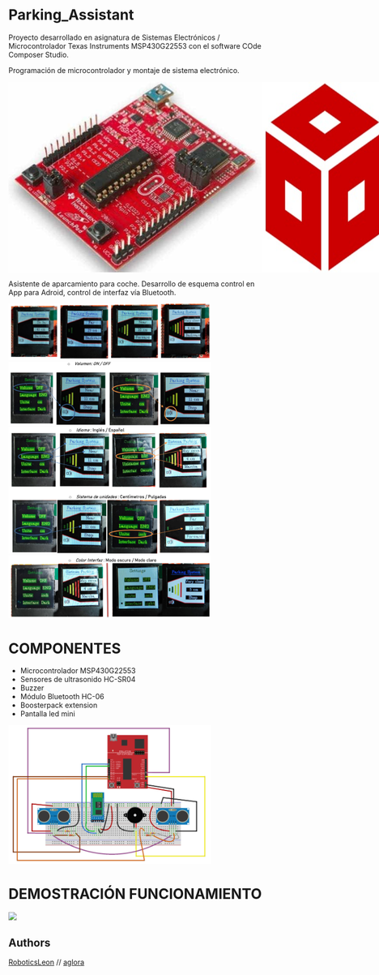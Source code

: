 # Parking_Assistant
Proyecto desarrollado en asignatura de Sistemas Electrónicos / Microcontrolador Texas Instruments MSP430G22553 con el software COde Composer Studio.

Programación de microcontrolador y montaje de sistema electrónico.

<div style="display: flex; flex-direction: row;">
  <img src="https://github.com/aglora/Parking_Assistant/blob/main/imgs/msp.png" width="500" />
  <img src="https://github.com/aglora/Parking_Assistant/blob/main/imgs/ccs.png" width="300" />
</div>

Asistente de aparcamiento para coche.
Desarrollo de esquema control en App para Adroid, control de interfaz vía Bluetooth. 

<img src="https://github.com/aglora/Parking_Assistant/blob/main/imgs/1.png" width="400" />
<img src="https://github.com/aglora/Parking_Assistant/blob/main/imgs/2.png" width="400" />
<img src="https://github.com/aglora/Parking_Assistant/blob/main/imgs/3.png" width="400" />
<img src="https://github.com/aglora/Parking_Assistant/blob/main/imgs/4.png" width="400" />

# COMPONENTES
- Microcontrolador MSP430G22553
- Sensores de ultrasonido HC-SR04
- Buzzer
- Módulo Bluetooth HC-06
- Boosterpack extension
- Pantalla led mini

<img src="https://github.com/aglora/Parking_Assistant/blob/main/imgs/esquema.png" width="400" />

# DEMOSTRACIÓN FUNCIONAMIENTO

<img src="https://github.com/aglora/Parking_Assistant/blob/main/imgs/demo.gif" width="400" />

## Authors
[RoboticsLeon](https://github.com/RoboticsLeon) //
[aglora](https://github.com/aglora) 

